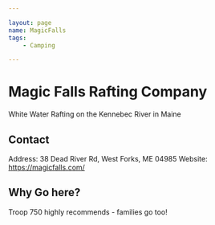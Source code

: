 ```yaml
---

layout: page
name: MagicFalls
tags: 
    - Camping

---
```


# Magic Falls Rafting Company

White Water Rafting on the Kennebec River in Maine 

## Contact
Address: 38 Dead River Rd, West Forks, ME 04985
Website: https://magicfalls.com/


## Why Go here?

Troop 750 highly recommends - families go too!

